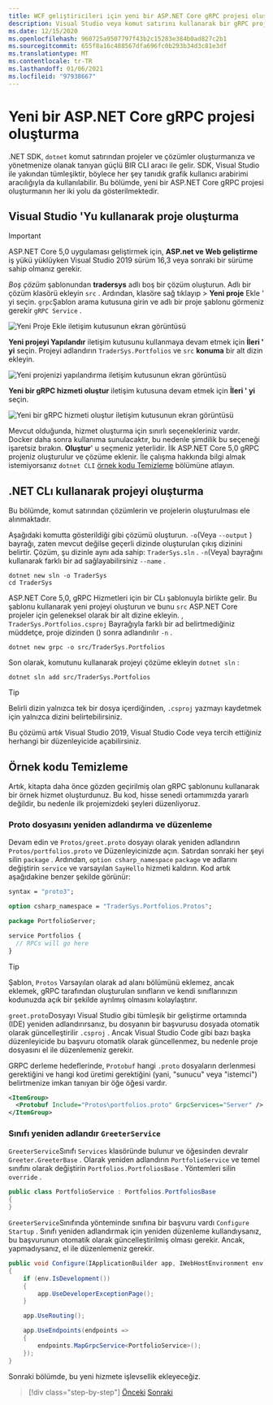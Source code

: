 ```yaml
---
title: WCF geliştiricileri için yeni bir ASP.NET Core gRPC projesi oluşturma-gRPC
description: Visual Studio veya komut satırını kullanarak bir gRPC projesi oluşturmayı öğrenin.
ms.date: 12/15/2020
ms.openlocfilehash: 960725a9507797f43b2c15283e384b0ad827c2b1
ms.sourcegitcommit: 655f8a16c488567dfa696fc0b293b34d3c81e3df
ms.translationtype: MT
ms.contentlocale: tr-TR
ms.lasthandoff: 01/06/2021
ms.locfileid: "97938667"
---
```

# <a name="create-a-new-aspnet-core-grpc-project"></a>Yeni bir ASP.NET Core gRPC projesi oluşturma

.NET SDK, `dotnet` komut satırından projeler ve çözümler oluşturmanıza ve yönetmenize olanak tanıyan güçlü BIR CLI aracı ile gelir. SDK, Visual Studio ile yakından tümleşiktir, böylece her şey tanıdık grafik kullanıcı arabirimi aracılığıyla da kullanılabilir. Bu bölümde, yeni bir ASP.NET Core gRPC projesi oluşturmanın her iki yolu da gösterilmektedir.

## <a name="create-the-project-by-using-visual-studio"></a>Visual Studio 'Yu kullanarak proje oluşturma

> [!IMPORTANT]
> ASP.NET Core 5,0 uygulaması geliştirmek için, **ASP.net ve Web geliştirme** iş yükü yüklüyken Visual Studio 2019 sürüm 16,3 veya sonraki bir sürüme sahip olmanız gerekir.

*Boş çözüm* şablonundan **tradersys** adlı boş bir çözüm oluşturun. Adlı bir çözüm klasörü ekleyin `src` . Ardından, klasöre sağ tıklayıp   >  **Yeni proje** Ekle ' yi seçin. `grpc`Şablon arama kutusuna girin ve adlı bir proje şablonu görmeniz gerekir `gRPC Service` .

![Yeni Proje Ekle iletişim kutusunun ekran görüntüsü](media/create-project/new-grpc-project.png)

**Yeni projeyi Yapılandır** iletişim kutusunu kullanmaya devam etmek için **İleri ' yi** seçin. Projeyi adlandırın `TraderSys.Portfolios` ve `src` **konuma** bir alt dizin ekleyin.

![Yeni projenizi yapılandırma iletişim kutusunun ekran görüntüsü](media/create-project/configure-project.png)

**Yeni bir gRPC hizmeti oluştur** iletişim kutusuna devam etmek için **İleri ' yi** seçin.

![Yeni bir gRPC hizmeti oluştur iletişim kutusunun ekran görüntüsü](media/create-project/create-new-grpc-service-v2.png)

Mevcut olduğunda, hizmet oluşturma için sınırlı seçenekleriniz vardır. Docker daha sonra kullanıma sunulacaktır, bu nedenle şimdilik bu seçeneği işaretsiz bırakın. **Oluştur**' u seçmeniz yeterlidir. İlk ASP.NET Core 5,0 gRPC projeniz oluşturulur ve çözüme eklenir. İle çalışma hakkında bilgi almak istemiyorsanız `dotnet CLI` [örnek kodu Temizleme](#clean-up-the-example-code) bölümüne atlayın.

## <a name="create-the-project-by-using-the-net-cli"></a>.NET CLı kullanarak projeyi oluşturma

Bu bölümde, komut satırından çözümlerin ve projelerin oluşturulması ele alınmaktadır.

Aşağıdaki komutta gösterildiği gibi çözümü oluşturun. `-o`(Veya `--output` ) bayrağı, zaten mevcut değilse geçerli dizinde oluşturulan çıkış dizinini belirtir. Çözüm, şu dizinle aynı ada sahip: `TraderSys.sln` . `-n`(Veya) bayrağını kullanarak farklı bir ad sağlayabilirsiniz `--name` .

```dotnetcli
dotnet new sln -o TraderSys
cd TraderSys
```

ASP.NET Core 5,0, gRPC Hizmetleri için bir CLı şablonuyla birlikte gelir. Bu şablonu kullanarak yeni projeyi oluşturun ve bunu `src` ASP.NET Core projeler için geleneksel olarak bir alt dizine ekleyin. , `TraderSys.Portfolios.csproj` Bayrağıyla farklı bir ad belirtmediğiniz müddetçe, proje dizinden () sonra adlandırılır `-n` .

```dotnetcli
dotnet new grpc -o src/TraderSys.Portfolios
```

Son olarak, komutunu kullanarak projeyi çözüme ekleyin `dotnet sln` :

```dotnetcli
dotnet sln add src/TraderSys.Portfolios
```

> [!TIP]
> Belirli dizin yalnızca tek bir dosya içerdiğinden, `.csproj` yazmayı kaydetmek için yalnızca dizini belirtebilirsiniz.

Bu çözümü artık Visual Studio 2019, Visual Studio Code veya tercih ettiğiniz herhangi bir düzenleyicide açabilirsiniz.

## <a name="clean-up-the-example-code"></a>Örnek kodu Temizleme

Artık, kitapta daha önce gözden geçirilmiş olan gRPC şablonunu kullanarak bir örnek hizmet oluşturdunuz. Bu kod, hisse senedi ortamımızda yararlı değildir, bu nedenle ilk projemizdeki şeyleri düzenliyoruz.

### <a name="rename-and-edit-the-proto-file"></a>Proto dosyasını yeniden adlandırma ve düzenleme

Devam edin ve `Protos/greet.proto` dosyayı olarak yeniden adlandırın `Protos/portfolios.proto` ve Düzenleyicinizde açın. Satırdan sonraki her şeyi silin `package` . Ardından, `option csharp_namespace` `package` ve adlarını değiştirin `service` ve varsayılan `SayHello` hizmeti kaldırın. Kod artık aşağıdakine benzer şekilde görünür:

```protobuf
syntax = "proto3";

option csharp_namespace = "TraderSys.Portfolios.Protos";

package PortfolioServer;

service Portfolios {
  // RPCs will go here
}
```

> [!TIP]
> Şablon, `Protos` Varsayılan olarak ad alanı bölümünü eklemez, ancak eklemek, gRPC tarafından oluşturulan sınıfların ve kendi sınıflarınızın kodunuzda açık bir şekilde ayrılmış olmasını kolaylaştırır.

`greet.proto`Dosyayı Visual Studio gibi tümleşik bir geliştirme ortamında (IDE) yeniden adlandırırsanız, bu dosyanın bir başvurusu dosyada otomatik olarak güncelleştirilir `.csproj` . Ancak Visual Studio Code gibi bazı başka düzenleyicide bu başvuru otomatik olarak güncellenmez, bu nedenle proje dosyasını el ile düzenlemeniz gerekir.

GRPC derleme hedeflerinde, `Protobuf` hangi `.proto` dosyaların derlenmesi gerektiğini ve hangi kod üretimi gerektiğini (yani, "sunucu" veya "istemci") belirtmenize imkan tanıyan bir öğe öğesi vardır.

```xml
<ItemGroup>
  <Protobuf Include="Protos\portfolios.proto" GrpcServices="Server" />
</ItemGroup>
```

### <a name="rename-the-greeterservice-class"></a>Sınıfı yeniden adlandır `GreeterService`

`GreeterService`Sınıfı `Services` klasöründe bulunur ve öğesinden devralır `Greeter.GreeterBase` . Olarak yeniden adlandırın `PortfolioService` ve temel sınıfını olarak değiştirin `Portfolios.PortfoliosBase` . Yöntemleri silin `override` .

```csharp
public class PortfolioService : Portfolios.PortfoliosBase
{
}
```

`GreeterService`Sınıfında yönteminde sınıfına bir başvuru vardı `Configure` `Startup` . Sınıfı yeniden adlandırmak için yeniden düzenleme kullandıysanız, bu başvurunun otomatik olarak güncelleştirilmiş olması gerekir. Ancak, yapmadıysanız, el ile düzenlemeniz gerekir.

```csharp
public void Configure(IApplicationBuilder app, IWebHostEnvironment env)
{
    if (env.IsDevelopment())
    {
        app.UseDeveloperExceptionPage();
    }

    app.UseRouting();

    app.UseEndpoints(endpoints =>
    {
        endpoints.MapGrpcService<PortfolioService>();
    });
}
```

Sonraki bölümde, bu yeni hizmete işlevsellik ekleyeceğiz.

>[!div class="step-by-step"]
>[Önceki](migrate-wcf-to-grpc.md) 
> [Sonraki](migrate-request-reply.md)
